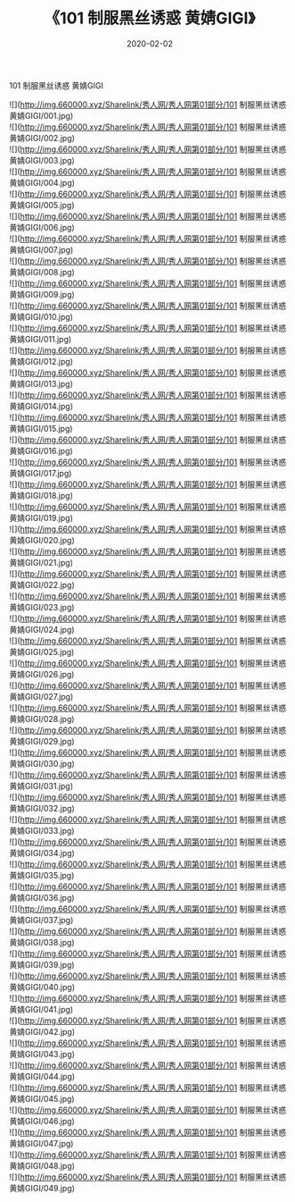 ﻿---
layout: post
title:  《101 制服黑丝诱惑 黄婧GIGI》
date:   2020-02-02
img: http://img.660000.xyz/Sharelink/秀人网/秀人网第01部分/101 制服黑丝诱惑 黄婧GIGI/000.jpg
categories: [美女, 清纯, 唯美]
---

101 制服黑丝诱惑 黄婧GIGI

  ![](http://img.660000.xyz/Sharelink/秀人网/秀人网第01部分/101 制服黑丝诱惑 黄婧GIGI/001.jpg) <br> ![](http://img.660000.xyz/Sharelink/秀人网/秀人网第01部分/101 制服黑丝诱惑 黄婧GIGI/002.jpg) <br> ![](http://img.660000.xyz/Sharelink/秀人网/秀人网第01部分/101 制服黑丝诱惑 黄婧GIGI/003.jpg) <br> ![](http://img.660000.xyz/Sharelink/秀人网/秀人网第01部分/101 制服黑丝诱惑 黄婧GIGI/004.jpg) <br> ![](http://img.660000.xyz/Sharelink/秀人网/秀人网第01部分/101 制服黑丝诱惑 黄婧GIGI/005.jpg) <br> ![](http://img.660000.xyz/Sharelink/秀人网/秀人网第01部分/101 制服黑丝诱惑 黄婧GIGI/006.jpg) <br> ![](http://img.660000.xyz/Sharelink/秀人网/秀人网第01部分/101 制服黑丝诱惑 黄婧GIGI/007.jpg) <br> ![](http://img.660000.xyz/Sharelink/秀人网/秀人网第01部分/101 制服黑丝诱惑 黄婧GIGI/008.jpg) <br> ![](http://img.660000.xyz/Sharelink/秀人网/秀人网第01部分/101 制服黑丝诱惑 黄婧GIGI/009.jpg) <br> ![](http://img.660000.xyz/Sharelink/秀人网/秀人网第01部分/101 制服黑丝诱惑 黄婧GIGI/010.jpg) <br> ![](http://img.660000.xyz/Sharelink/秀人网/秀人网第01部分/101 制服黑丝诱惑 黄婧GIGI/011.jpg) <br> ![](http://img.660000.xyz/Sharelink/秀人网/秀人网第01部分/101 制服黑丝诱惑 黄婧GIGI/012.jpg) <br> ![](http://img.660000.xyz/Sharelink/秀人网/秀人网第01部分/101 制服黑丝诱惑 黄婧GIGI/013.jpg) <br> ![](http://img.660000.xyz/Sharelink/秀人网/秀人网第01部分/101 制服黑丝诱惑 黄婧GIGI/014.jpg) <br> ![](http://img.660000.xyz/Sharelink/秀人网/秀人网第01部分/101 制服黑丝诱惑 黄婧GIGI/015.jpg) <br> ![](http://img.660000.xyz/Sharelink/秀人网/秀人网第01部分/101 制服黑丝诱惑 黄婧GIGI/016.jpg) <br> ![](http://img.660000.xyz/Sharelink/秀人网/秀人网第01部分/101 制服黑丝诱惑 黄婧GIGI/017.jpg) <br> ![](http://img.660000.xyz/Sharelink/秀人网/秀人网第01部分/101 制服黑丝诱惑 黄婧GIGI/018.jpg) <br> ![](http://img.660000.xyz/Sharelink/秀人网/秀人网第01部分/101 制服黑丝诱惑 黄婧GIGI/019.jpg) <br> ![](http://img.660000.xyz/Sharelink/秀人网/秀人网第01部分/101 制服黑丝诱惑 黄婧GIGI/020.jpg) <br> ![](http://img.660000.xyz/Sharelink/秀人网/秀人网第01部分/101 制服黑丝诱惑 黄婧GIGI/021.jpg) <br> ![](http://img.660000.xyz/Sharelink/秀人网/秀人网第01部分/101 制服黑丝诱惑 黄婧GIGI/022.jpg) <br> ![](http://img.660000.xyz/Sharelink/秀人网/秀人网第01部分/101 制服黑丝诱惑 黄婧GIGI/023.jpg) <br> ![](http://img.660000.xyz/Sharelink/秀人网/秀人网第01部分/101 制服黑丝诱惑 黄婧GIGI/024.jpg) <br> ![](http://img.660000.xyz/Sharelink/秀人网/秀人网第01部分/101 制服黑丝诱惑 黄婧GIGI/025.jpg) <br> ![](http://img.660000.xyz/Sharelink/秀人网/秀人网第01部分/101 制服黑丝诱惑 黄婧GIGI/026.jpg) <br> ![](http://img.660000.xyz/Sharelink/秀人网/秀人网第01部分/101 制服黑丝诱惑 黄婧GIGI/027.jpg) <br> ![](http://img.660000.xyz/Sharelink/秀人网/秀人网第01部分/101 制服黑丝诱惑 黄婧GIGI/028.jpg) <br> ![](http://img.660000.xyz/Sharelink/秀人网/秀人网第01部分/101 制服黑丝诱惑 黄婧GIGI/029.jpg) <br> ![](http://img.660000.xyz/Sharelink/秀人网/秀人网第01部分/101 制服黑丝诱惑 黄婧GIGI/030.jpg) <br> ![](http://img.660000.xyz/Sharelink/秀人网/秀人网第01部分/101 制服黑丝诱惑 黄婧GIGI/031.jpg) <br> ![](http://img.660000.xyz/Sharelink/秀人网/秀人网第01部分/101 制服黑丝诱惑 黄婧GIGI/032.jpg) <br> ![](http://img.660000.xyz/Sharelink/秀人网/秀人网第01部分/101 制服黑丝诱惑 黄婧GIGI/033.jpg) <br> ![](http://img.660000.xyz/Sharelink/秀人网/秀人网第01部分/101 制服黑丝诱惑 黄婧GIGI/034.jpg) <br> ![](http://img.660000.xyz/Sharelink/秀人网/秀人网第01部分/101 制服黑丝诱惑 黄婧GIGI/035.jpg) <br> ![](http://img.660000.xyz/Sharelink/秀人网/秀人网第01部分/101 制服黑丝诱惑 黄婧GIGI/036.jpg) <br> ![](http://img.660000.xyz/Sharelink/秀人网/秀人网第01部分/101 制服黑丝诱惑 黄婧GIGI/037.jpg) <br> ![](http://img.660000.xyz/Sharelink/秀人网/秀人网第01部分/101 制服黑丝诱惑 黄婧GIGI/038.jpg) <br> ![](http://img.660000.xyz/Sharelink/秀人网/秀人网第01部分/101 制服黑丝诱惑 黄婧GIGI/039.jpg) <br> ![](http://img.660000.xyz/Sharelink/秀人网/秀人网第01部分/101 制服黑丝诱惑 黄婧GIGI/040.jpg) <br> ![](http://img.660000.xyz/Sharelink/秀人网/秀人网第01部分/101 制服黑丝诱惑 黄婧GIGI/041.jpg) <br> ![](http://img.660000.xyz/Sharelink/秀人网/秀人网第01部分/101 制服黑丝诱惑 黄婧GIGI/042.jpg) <br> ![](http://img.660000.xyz/Sharelink/秀人网/秀人网第01部分/101 制服黑丝诱惑 黄婧GIGI/043.jpg) <br> ![](http://img.660000.xyz/Sharelink/秀人网/秀人网第01部分/101 制服黑丝诱惑 黄婧GIGI/044.jpg) <br> ![](http://img.660000.xyz/Sharelink/秀人网/秀人网第01部分/101 制服黑丝诱惑 黄婧GIGI/045.jpg) <br> ![](http://img.660000.xyz/Sharelink/秀人网/秀人网第01部分/101 制服黑丝诱惑 黄婧GIGI/046.jpg) <br> ![](http://img.660000.xyz/Sharelink/秀人网/秀人网第01部分/101 制服黑丝诱惑 黄婧GIGI/047.jpg) <br> ![](http://img.660000.xyz/Sharelink/秀人网/秀人网第01部分/101 制服黑丝诱惑 黄婧GIGI/048.jpg) <br> ![](http://img.660000.xyz/Sharelink/秀人网/秀人网第01部分/101 制服黑丝诱惑 黄婧GIGI/049.jpg) <br>